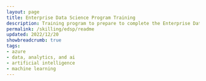 ```yaml
---
layout: page
title: Enterprise Data Science Program Training
description: Training program to prepare to complete the Enterprise Data Science Challenge.
permalink: /skilling/edsp/readme
updated: 2022/12/20
showbreadcrumb: true
tags: 
- azure
- data, analytics, and ai
- artificial intelligence
- machine learning
---
```

